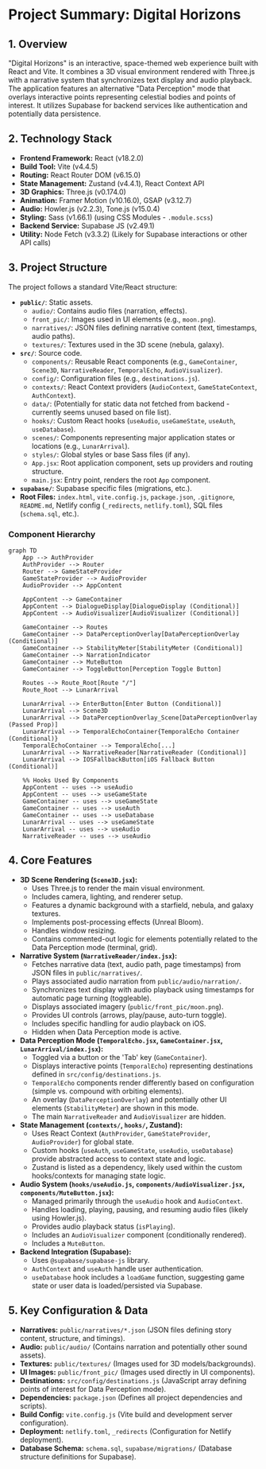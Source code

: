 # Project Summary: Digital Horizons

## 1. Overview

"Digital Horizons" is an interactive, space-themed web experience built with React and Vite. It combines a 3D visual environment rendered with Three.js with a narrative system that synchronizes text display and audio playback. The application features an alternative "Data Perception" mode that overlays interactive points representing celestial bodies and points of interest. It utilizes Supabase for backend services like authentication and potentially data persistence.

## 2. Technology Stack

*   **Frontend Framework:** React (v18.2.0)
*   **Build Tool:** Vite (v4.4.5)
*   **Routing:** React Router DOM (v6.15.0)
*   **State Management:** Zustand (v4.4.1), React Context API
*   **3D Graphics:** Three.js (v0.174.0)
*   **Animation:** Framer Motion (v10.16.0), GSAP (v3.12.7)
*   **Audio:** Howler.js (v2.2.3), Tone.js (v15.0.4)
*   **Styling:** Sass (v1.66.1) (using CSS Modules - `.module.scss`)
*   **Backend Service:** Supabase JS (v2.49.1)
*   **Utility:** Node Fetch (v3.3.2) (Likely for Supabase interactions or other API calls)

## 3. Project Structure

The project follows a standard Vite/React structure:

*   **`public/`**: Static assets.
    *   `audio/`: Contains audio files (narration, effects).
    *   `front_pic/`: Images used in UI elements (e.g., `moon.png`).
    *   `narratives/`: JSON files defining narrative content (text, timestamps, audio paths).
    *   `textures/`: Textures used in the 3D scene (nebula, galaxy).
*   **`src/`**: Source code.
    *   `components/`: Reusable React components (e.g., `GameContainer`, `Scene3D`, `NarrativeReader`, `TemporalEcho`, `AudioVisualizer`).
    *   `config/`: Configuration files (e.g., `destinations.js`).
    *   `contexts/`: React Context providers (`AudioContext`, `GameStateContext`, `AuthContext`).
    *   `data/`: (Potentially for static data not fetched from backend - currently seems unused based on file list).
    *   `hooks/`: Custom React hooks (`useAudio`, `useGameState`, `useAuth`, `useDatabase`).
    *   `scenes/`: Components representing major application states or locations (e.g., `LunarArrival`).
    *   `styles/`: Global styles or base Sass files (if any).
    *   `App.jsx`: Root application component, sets up providers and routing structure.
    *   `main.jsx`: Entry point, renders the root `App` component.
*   **`supabase/`**: Supabase specific files (migrations, etc.).
*   **Root Files:** `index.html`, `vite.config.js`, `package.json`, `.gitignore`, `README.md`, Netlify config (`_redirects`, `netlify.toml`), SQL files (`schema.sql`, etc.).

### Component Hierarchy

```mermaid
graph TD
    App --> AuthProvider
    AuthProvider --> Router
    Router --> GameStateProvider
    GameStateProvider --> AudioProvider
    AudioProvider --> AppContent

    AppContent --> GameContainer
    AppContent --> DialogueDisplay[DialogueDisplay (Conditional)]
    AppContent --> AudioVisualizer[AudioVisualizer (Conditional)]

    GameContainer --> Routes
    GameContainer --> DataPerceptionOverlay[DataPerceptionOverlay (Conditional)]
    GameContainer --> StabilityMeter[StabilityMeter (Conditional)]
    GameContainer --> NarrationIndicator
    GameContainer --> MuteButton
    GameContainer --> ToggleButton[Perception Toggle Button]

    Routes --> Route_Root[Route "/"]
    Route_Root --> LunarArrival

    LunarArrival --> EnterButton[Enter Button (Conditional)]
    LunarArrival --> Scene3D
    LunarArrival --> DataPerceptionOverlay_Scene[DataPerceptionOverlay (Passed Prop)]
    LunarArrival --> TemporalEchoContainer{TemporalEcho Container (Conditional)}
    TemporalEchoContainer --> TemporalEcho[...]
    LunarArrival --> NarrativeReader[NarrativeReader (Conditional)]
    LunarArrival --> IOSFallbackButton[iOS Fallback Button (Conditional)]

    %% Hooks Used By Components
    AppContent -- uses --> useAudio
    AppContent -- uses --> useGameState
    GameContainer -- uses --> useGameState
    GameContainer -- uses --> useAuth
    GameContainer -- uses --> useDatabase
    LunarArrival -- uses --> useGameState
    LunarArrival -- uses --> useAudio
    NarrativeReader -- uses --> useAudio
```

## 4. Core Features

*   **3D Scene Rendering (`Scene3D.jsx`):**
    *   Uses Three.js to render the main visual environment.
    *   Includes camera, lighting, and renderer setup.
    *   Features a dynamic background with a starfield, nebula, and galaxy textures.
    *   Implements post-processing effects (Unreal Bloom).
    *   Handles window resizing.
    *   Contains commented-out logic for elements potentially related to the Data Perception mode (terminal, grid).
*   **Narrative System (`NarrativeReader/index.jsx`):**
    *   Fetches narrative data (text, audio path, page timestamps) from JSON files in `public/narratives/`.
    *   Plays associated audio narration from `public/audio/narration/`.
    *   Synchronizes text display with audio playback using timestamps for automatic page turning (toggleable).
    *   Displays associated imagery (`public/front_pic/moon.png`).
    *   Provides UI controls (arrows, play/pause, auto-turn toggle).
    *   Includes specific handling for audio playback on iOS.
    *   Hidden when Data Perception mode is active.
*   **Data Perception Mode (`TemporalEcho.jsx`, `GameContainer.jsx`, `LunarArrival/index.jsx`):**
    *   Toggled via a button or the 'Tab' key (`GameContainer`).
    *   Displays interactive points (`TemporalEcho`) representing destinations defined in `src/config/destinations.js`.
    *   `TemporalEcho` components render differently based on configuration (simple vs. compound with orbiting elements).
    *   An overlay (`DataPerceptionOverlay`) and potentially other UI elements (`StabilityMeter`) are shown in this mode.
    *   The main `NarrativeReader` and `AudioVisualizer` are hidden.
*   **State Management (`contexts/`, `hooks/`, Zustand):**
    *   Uses React Context (`AuthProvider`, `GameStateProvider`, `AudioProvider`) for global state.
    *   Custom hooks (`useAuth`, `useGameState`, `useAudio`, `useDatabase`) provide abstracted access to context state and logic.
    *   Zustand is listed as a dependency, likely used within the custom hooks/contexts for managing state logic.
*   **Audio System (`hooks/useAudio.js`, `components/AudioVisualizer.jsx`, `components/MuteButton.jsx`):**
    *   Managed primarily through the `useAudio` hook and `AudioContext`.
    *   Handles loading, playing, pausing, and resuming audio files (likely using Howler.js).
    *   Provides audio playback status (`isPlaying`).
    *   Includes an `AudioVisualizer` component (conditionally rendered).
    *   Includes a `MuteButton`.
*   **Backend Integration (Supabase):**
    *   Uses `@supabase/supabase-js` library.
    *   `AuthContext` and `useAuth` handle user authentication.
    *   `useDatabase` hook includes a `loadGame` function, suggesting game state or user data is loaded/persisted via Supabase.

## 5. Key Configuration & Data

*   **Narratives:** `public/narratives/*.json` (JSON files defining story content, structure, and timings).
*   **Audio:** `public/audio/` (Contains narration and potentially other sound assets).
*   **Textures:** `public/textures/` (Images used for 3D models/backgrounds).
*   **UI Images:** `public/front_pic/` (Images used directly in UI components).
*   **Destinations:** `src/config/destinations.js` (JavaScript array defining points of interest for Data Perception mode).
*   **Dependencies:** `package.json` (Defines all project dependencies and scripts).
*   **Build Config:** `vite.config.js` (Vite build and development server configuration).
*   **Deployment:** `netlify.toml`, `_redirects` (Configuration for Netlify deployment).
*   **Database Schema:** `schema.sql`, `supabase/migrations/` (Database structure definitions for Supabase).